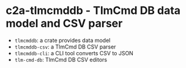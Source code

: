 # c2a-tlmcmddb - TlmCmd DB data model and CSV parser

- `tlmcmddb`: a crate provides data model
- `tlmcmddb-csv`: a TlmCmd DB CSV parser
- `tlmcmddb-cli`: a CLI tool converts CSV to JSON
- `tlm-cmd-db`: TlmCmd DB CSV editors
